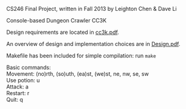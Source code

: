 CS246 Final Project, written in Fall 2013 by Leighton Chen & Dave Li

Console-based Dungeon Crawler CC3K

Design requirements are located in [cc3k.pdf](cc3k.pdf).

An overview of design and implementation choices are in [Design.pdf](Design.pdf).

Makefile has been included for simple compilation: run `make`

Basic commands:  
	Movement: (no)rth, (so)uth, (ea)st, (we)st, ne, nw, se, sw  
	Use potion: u <direction>  
	Attack: a <direction>  
	Restart: r  
	Quit: q  



